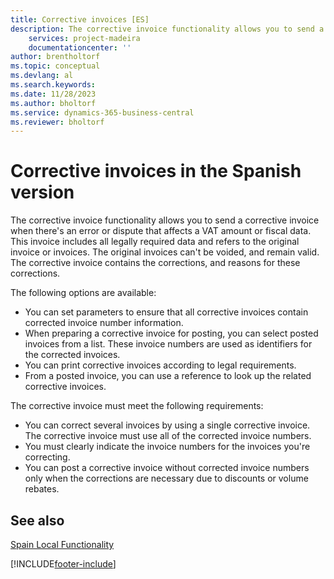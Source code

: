 ```yaml
---
title: Corrective invoices [ES]
description: The corrective invoice functionality allows you to send a corrective invoice when there's an error or dispute that affects a VAT amount or fiscal data. 
    services: project-madeira 
    documentationcenter: ''
author: brentholtorf
ms.topic: conceptual
ms.devlang: al
ms.search.keywords:
ms.date: 11/28/2023
ms.author: bholtorf
ms.service: dynamics-365-business-central
ms.reviewer: bholtorf
---
```

# Corrective invoices in the Spanish version
The corrective invoice functionality allows you to send a corrective invoice when there's an error or dispute that affects a VAT amount or fiscal data. This invoice includes all legally required data and refers to the original invoice or invoices. The original invoices can't be voided, and remain valid. The corrective invoice contains the corrections, and reasons for these corrections.  

The following options are available:  

- You can set parameters to ensure that all corrective invoices contain corrected invoice number information.  
- When preparing a corrective invoice for posting, you can select posted invoices from a list. These invoice numbers are used as identifiers for the corrected invoices.  
- You can print corrective invoices according to legal requirements.  
- From a posted invoice, you can use a reference to look up the related corrective invoices.  

The corrective invoice must meet the following requirements:  

- You can correct several invoices by using a single corrective invoice. The corrective invoice must use all of the corrected invoice numbers.  
- You must clearly indicate the invoice numbers for the invoices you're correcting.  
- You can post a corrective invoice without corrected invoice numbers only when the corrections are necessary due to discounts or volume rebates.  

## See also  
 [Spain Local Functionality](spain-local-functionality.md)


[!INCLUDE[footer-include](../../includes/footer-banner.md)]